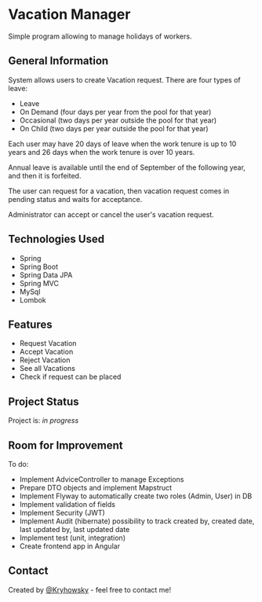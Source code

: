 # Vacation Manager
Simple program allowing to manage holidays of workers.

## General Information
System allows users to create Vacation request.
There are four types of leave:
- Leave
- On Demand (four days per year from the pool for that year)
- Occasional (two days per year outside the pool for that year)
- On Child (two days per year outside the pool for that year)


Each user may have 20 days of leave when the work tenure is up to 10 years and 26 days when the work tenure is over 10 years.

Annual leave is available until the end of September of the following year, and then it is forfeited.

The user can request for a vacation, then vacation request comes in pending status and waits for acceptance.

Administrator can accept or cancel the user's vacation request.

## Technologies Used
- Spring
- Spring Boot
- Spring Data JPA
- Spring MVC
- MySql
- Lombok

## Features
- Request Vacation
- Accept Vacation
- Reject Vacation
- See all Vacations
- Check if request can be placed

## Project Status
Project is: _in progress_

## Room for Improvement
To do:
- Implement AdviceController to manage Exceptions
- Prepare DTO objects and implement Mapstruct
- Implement Flyway to automatically create two roles (Admin, User) in DB
- Implement validation of fields
- Implement Security (JWT)
- Implement Audit (hibernate) possibility to track created by, created date, last updated by, last updated date
- Implement test (unit, integration)
- Create frontend app in Angular

## Contact
Created by [@Kryhowsky](https://www.linkedin.com/in/kryhowsky/) - feel free to contact me!

